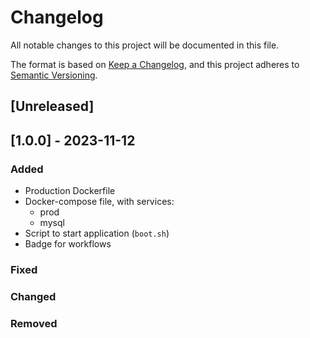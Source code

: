 # Changelog
All notable changes to this project will be documented in this file.

The format is based on [Keep a Changelog](https://keepachangelog.com/en/1.0.0/),
and this project adheres to [Semantic Versioning](https://semver.org/spec/v2.0.0.html).

## [Unreleased]

## [1.0.0] - 2023-11-12

### Added
- Production Dockerfile
- Docker-compose file, with services:
  - prod
  - mysql
- Script to start application (`boot.sh`)
- Badge for workflows
  
### Fixed
### Changed
### Removed
